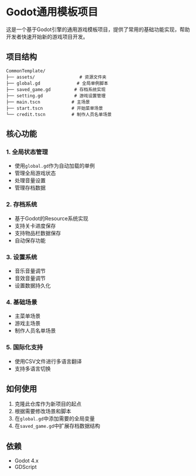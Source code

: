 # Godot通用模板项目

这是一个基于Godot引擎的通用游戏模板项目，提供了常用的基础功能实现，帮助开发者快速开始新的游戏项目开发。

## 项目结构

```
CommonTemplate/
├── assets/                 # 资源文件夹
├── global.gd              # 全局单例脚本
├── saved_game.gd         # 存档系统实现
├── setting.gd            # 游戏设置管理
├── main.tscn            # 主场景
├── start.tscn           # 开始菜单场景
└── credit.tscn          # 制作人员名单场景
```

## 核心功能

### 1. 全局状态管理
- 使用`global.gd`作为自动加载的单例
- 管理全局游戏状态
- 处理音量设置
- 管理存档数据

### 2. 存档系统
- 基于Godot的Resource系统实现
- 支持关卡进度保存
- 支持物品栏数据保存
- 自动保存功能

### 3. 设置系统
- 音乐音量调节
- 音效音量调节
- 设置数据持久化

### 4. 基础场景
- 主菜单场景
- 游戏主场景
- 制作人员名单场景

### 5. 国际化支持
- 使用CSV文件进行多语言翻译
- 支持多语言切换

## 如何使用

1. 克隆此仓库作为新项目的起点
2. 根据需要修改场景和脚本
3. 在`global.gd`中添加需要的全局变量
4. 在`saved_game.gd`中扩展存档数据结构

## 依赖
- Godot 4.x
- GDScript

